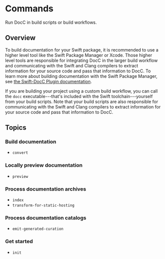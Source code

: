 # Commands

Run DocC in build scripts or build workflows.

## Overview

To build documentation for your Swift package, it is recommended to use a higher level tool like the Swift Package Manager or Xcode. Those higher level tools are responsible for integrating DocC in the larger build workflow and communicating with the Swift and Clang compilers to extract information for your source code and pass that information to DocC.
To learn more about building documentation with the Swift Package Manager, see [the Swift-DocC Plugin documentation](https://apple.github.io/swift-docc-plugin/documentation/swiftdoccplugin/).

If you are building your project using a custom build workflow, you can call the `docc` executable---that's included with the Swift toolchain---yourself from your build scripts. Note that your build scripts are also responsible for communicating with the Swift and Clang compilers to extract information for your source code and pass that information to DocC.

## Topics

### Build documentation

- ``convert``

### Locally preview documentation

- ``preview``

### Process documentation archives

- ``index``
- ``transform-for-static-hosting``

### Process documentation catalogs

- ``emit-generated-curation``

### Get started

- ``init``

<!-- Copyright (c) 2024 Apple Inc and the Swift Project authors. All Rights Reserved. -->
